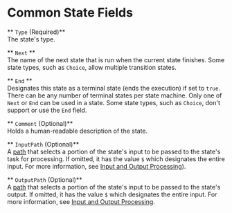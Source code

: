 # Common State Fields<a name="amazon-states-language-common-fields"></a>

** `Type` \(Required\)**  
The state's type\.

** `Next` **  
The name of the next state that is run when the current state finishes\. Some state types, such as `Choice`, allow multiple transition states\.

** `End` **  
Designates this state as a terminal state \(ends the execution\) if set to `true`\. There can be any number of terminal states per state machine\. Only one of `Next` or `End` can be used in a state\. Some state types, such as `Choice`, don't support or use the `End` field\.

** `Comment` \(Optional\)**  
Holds a human\-readable description of the state\.

** `InputPath` \(Optional\)**  
A [path](concepts-input-output-filtering.md) that selects a portion of the state's input to be passed to the state's task for processing\. If omitted, it has the value `$` which designates the entire input\. For more information, see [Input and Output Processing](concepts-input-output-filtering.md)\)\.

** `OutputPath` \(Optional\)**  
A [path](concepts-input-output-filtering.md) that selects a portion of the state's input to be passed to the state's output\. If omitted, it has the value `$` which designates the entire input\. For more information, see [Input and Output Processing](concepts-input-output-filtering.md)\.